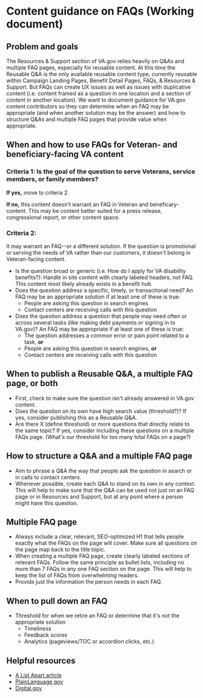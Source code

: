 # Content guidance on FAQs (Working document)

## Problem and goals
The Resources & Support section of VA.gov relies heavily on Q&As and multiple FAQ pages, especially for reusable content. At this time the Reusable Q&A is the only available reusable content type, currently reusable within Campaign Landing Pages, Benefit Detail Pages, FAQs, & Resources & Support. But FAQs can create UX issues as well as issues with duplicative content (i.e. content framed as a question in one location and a section of content in another location). We want to document guidance for VA.gov content contributors so they can determine when an FAQ may be appropriate (and when another solution may be the answer) and how to structure Q&As and multiple FAQ pages that provide value when appropriate.

## When and how to use FAQs for Veteran- and beneficiary-facing VA content

### Criteria 1: Is the goal of the question to serve Veterans, service members, or family members?

**If yes,** move to criteria 2.

**If no,** this content doesn't warrant an FAQ in Veteran and beneficary-content. This may be content better suited for a press release, congressional report, or other content space.

### Criteria 2: 

It may warrant an FAQ--or a different solution. If the question is promotional or serving the needs of VA rather than our customers, it doesn't belong in Veteran-facing content.
- Is the question broad or generic (i.e. How do I apply for VA disability benefits?): Handle in site content with clearly labeled headers, not FAQ. This content most likely already exists in a benefit hub.
- Does the question address a specific, timely, or transactional need? An FAQ may be an appropriate solution if at least one of these is true:
  - People are asking this question in search engines
  - Contact centers are receiving calls with this question
- Does the question address a question that people may need often or across several tasks (like making debt payments or signing in to VA.gov)? An FAQ may be appropriate if at least one of these is true:
  - The question addresses a common error or pain point related to a task, **or** 
  - People are asking this question in search engines, **or**
  - Contact centers are receiving calls with this question 
 
## When to publish a Reusable Q&A, a multiple FAQ page, or both

- First, check to make sure the question isn't already answered in VA.gov content. 
- Does the question on its own have high search value (threshold?)? If yes, consider publishing this as a Reusable Q&A.
- Are there X (define threshold) or more questions that directly relate to the same topic? If yes, consider including these questions on a multiple FAQs page. (What's our threshold for too many total FAQs on a page?)

## How to structure a Q&A and a multiple FAQ page

- Aim to phrase a Q&A the way that people ask the question in search or in calls to contact centers. 
- Whenever possible, create each Q&A to stand on its own in any context. This will help to make sure that the Q&A can be used not just on an FAQ page or in Resources and Support, but at any point where a person might have this question.

## Multiple FAQ page
- Always include a clear, relevant, SEO-optimized H1 that tells people exactly what the FAQs on the page will cover. Make sure all questions on the page map back to the title topic.
- When creating a multiple FAQ page, create clearly labeled sections of relevant FAQs. Follow the same principle as bullet lists, including no more than 7 FAQs in any one FAQ section on the page. This will help to keep the list of FAQs from overwhelming readers.
- Provide just the information the person needs in each FAQ.

## When to pull down an FAQ

- Threshold for when we retire an FAQ or determine that it's not the appropriate solution
  - Timeliness
  - Feedback scores
  - Analytics (pageviews/TOC or accordion clicks, etc.)

## Helpful resources

- [A List Apart article](https://alistapart.com/article/no-more-faqs-create-purposeful-information-for-a-more-effective-user-experi/)
- [PlainLanguage,gov](https://www.plainlanguage.gov/guidelines/web/avoid-faqs/)
- [Digital.gov](https://digital.gov/2015/09/04/faqs-done-right/) 



